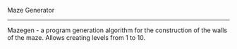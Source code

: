 Maze Generator

---------------------------------------------------------------------------------------------------------
Mazegen - a program generation algorithm for the construction of the walls of the maze. Allows creating levels from 1 to 10.